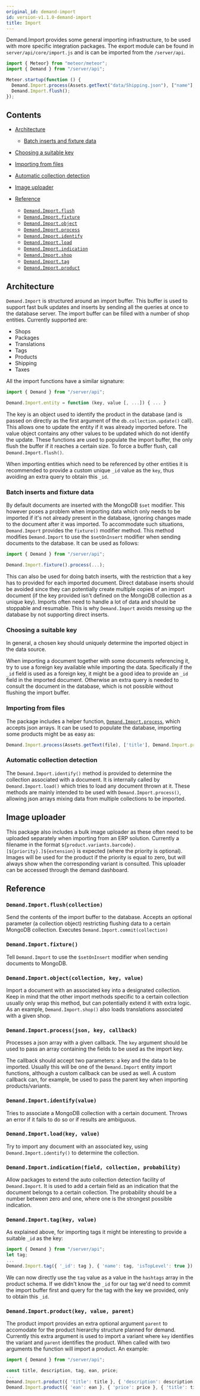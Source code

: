 ```yaml
---
original_id: demand-import
id: version-v1.1.0-demand-import
title: Import
---
```

    
Demand.Import provides some general importing infrastructure, to be used with more specific integration packages. The export module can be found in `server/api/core/import.js` and is can be imported from the `/server/api`.

```js
import { Meteor} from "meteor/meteor";
import { Demand } from "/server/api";

Meteor.startup(function () {
  Demand.Import.process(Assets.getText("data/Shipping.json"), ["name"], Demand.Import.shipping);
  Demand.Import.flush();
});
```

## Contents

- [Architecture](#architecture)

  - [Batch inserts and fixture data](#batch-inserts-and-fixture-data)

- [Choosing a suitable key](#choosing-a-suitable-key)

- [Importing from files](#importing-from-files)

- [Automatic collection detection](#automatic-collection-detection)

- [Image uploader](#image-uploader)

- [Reference](#reference)

  - [`Demand.Import.flush`](#flush)
  - [`Demand.Import.fixture`](#fixture)
  - [`Demand.Import.object`](#object)
  - [`Demand.Import.process`](#process)
  - [`Demand.Import.identify`](#identify)
  - [`Demand.Import.load`](#load)
  - [`Demand.Import.indication`](#indication)
  - [`Demand.Import.shop`](#shop)
  - [`Demand.Import.tag`](#tag)
  - [`Demand.Import.product`](#product)

## Architecture

`Demand.Import` is structured around an import buffer. This buffer is used to support fast bulk updates and inserts by sending all the queries at once to the database server. The import buffer can be filled with a number of shop entities. Currently supported are:

- Shops
- Packages
- Translations
- Tags
- Products
- Shipping
- Taxes

All the import functions have a similar signature:

```js
import { Demand } from "/server/api";

Demand.Import.entity = function (key, value [, ...]) { ... }
```

The key is an object used to identify the product in the database (and is passed on directly as the first argument of the `db.collection.update()` call). This allows one to update the entity if it was already imported before. The value object contains any other values to be updated which do not identify the update. These functions are used to populate the import buffer, the only flush the buffer if it reaches a certain size. To force a buffer flush, call `Demand.Import.flush()`.

When importing entities which need to be referenced by other entities it is recommended to provide a custom unique `_id` value as the `key`, thus avoiding an extra query to obtain this `_id`.

### Batch inserts and fixture data

By default documents are inserted with the MongoDB `$set` modifier. This however poses a problem when importing data which only needs to be imported if it's not already present in the database, ignoring changes made to the document after it was imported. To accommodate such situations, `Demand.Import` provides the `fixture()` modifier method. This method modifies `Demand.Import` to use the `$setOnInsert` modifier when sending documents to the database. It can be used as follows:

```js
import { Demand } from "/server/api";

Demand.Import.fixture().process(...);
```

This can also be used for doing batch inserts, with the restriction that a key has to provided for each imported document. Direct database inserts should be avoided since they can potentially create multiple copies of an import document (if the key provided isn't defined on the MongoDB collection as a unique key). Imports often need to handle a lot of data and should be stoppable and resumable. This is why `Demand.Import` avoids messing up the database by not supporting direct inserts.

### Choosing a suitable key

In general, a chosen key should uniquely determine the imported object in the data source.

When importing a document together with some documents referencing it, try to use a foreign key available while importing the data. Specifically if the `_id` field is used as a foreign key, it might be a good idea to provide an `_id` field in the imported document. Otherwise an extra query is needed to consult the document in the database, which is not possible without flushing the import buffer.

### Importing from files

The package includes a helper function, [`Demand.Import.process`](#process), which accepts json arrays. It can be used to populate the database, importing some products might be as easy as:

```js
Demand.Import.process(Assets.getText(file), ['title'], Demand.Import.product);
```

### Automatic collection detection

The `Demand.Import.identify()` method is provided to determine the collection associated with a document. It is internally called by `Demand.Import.load()` which tries to load any document thrown at it. These methods are mainly intended to be used with `Demand.Import.process()`, allowing json arrays mixing data from multiple collections to be imported.

## Image uploader

This package also includes a bulk image uploader as these often need to be uploaded separately when importing from an ERP solution. Currently a filename in the format `${product.variants.barcode}.[${priority}.]${extension}` is expected (where the priority is optional). Images will be used for the product if the priority is equal to zero, but will always show when the corresponding variant is consulted. This uploader can be accessed through the demand dashboard.

## Reference

### `Demand.Import.flush(collection)`

Send the contents of the import buffer to the database. Accepts an optional parameter (a collection object) restricting flushing data to a certain MongoDB collection.
Executes `Demand.Import.commit(collection)`

### `Demand.Import.fixture()`

Tell `Demand.Import` to use the `$setOnInsert` modifier when sending documents to MongoDB.

### `Demand.Import.object(collection, key, value)`

Import a document with an associated key into a designated collection. Keep in mind that the other import methods specific to a certain collection usually only wrap this method, but can potentially extend it with extra logic. As an example, `Demand.Import.shop()` also loads translations associated with a given shop.

### `Demand.Import.process(json, key, callback)`

Processes a json array with a given callback. The `key` argument should be used to pass an array containing the fields to be used as the import key.

The callback should accept two parameters: a key and the data to be imported. Usually this will be one of the `Demand.Import` entity import functions, although a custom callback can be used as well. A custom callback can, for example, be used to pass the parent key when importing products/variants.

### `Demand.Import.identify(value)`

Tries to associate a MongoDB collection with a certain document. Throws an error if it fails to do so or if results are ambiguous.

### `Demand.Import.load(key, value)`

Try to import any document with an associated key, using `Demand.Import.identify()` to determine the collection.

### `Demand.Import.indication(field, collection, probability)`

Allow packages to extend the auto collection detection facility of `Demand.Import`. It is used to add a certain field as an indication that the document belongs to a certain collection. The probability should be a number between zero and one, where one is the strongest possible indication.

### `Demand.Import.tag(key, value)`

As explained above, for importing tags it might be interesting to provide a suitable `_id` as the key:

```js
import { Demand } from "/server/api";
let tag;
...
Demand.Import.tag({ '_id': tag }, { 'name': tag, 'isTopLevel': true });
```

We can now directly use the `tag` value as a value in the `hashtags` array in the product schema. If we didn't know the `_id` for our tag we'd need to commit the import buffer first and query for the tag with the key we provided, only to obtain this `_id`.

### `Demand.Import.product(key, value, parent)`

The product import provides an extra optional argument `parent` to accomodate for the product hierarchy structure planned for demand. Currently this extra argument is used to import a variant where `key` identifies the variant and `parent` identifies the product. When called with two arguments the function will import a product. An example:

```js
import { Demand } from "/server/api";

const title, description, tag, ean, price;
...
Demand.Import.product({ 'title': title }, { 'description': description, 'hashtags': [tag] });
Demand.Import.product({ 'ean': ean }, { 'price': price }, { 'title': title });
```
